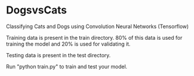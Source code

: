 # DogsvsCats
Classifying Cats and Dogs using Convolution Neural Networks (Tensorflow)

Training data is present in the train directory. 
80% of this data is used for training the model and 20% is used for validating it.

Testing data is present in the test directory.

Run "python train.py" to train and test your model.

